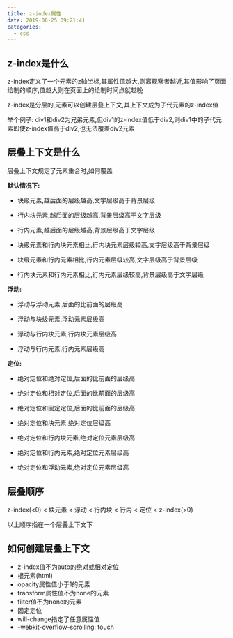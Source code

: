 ```yaml
---
title: z-index属性
date: 2019-06-25 09:21:41
categories: 
  - css
---
```


## z-index是什么

z-index定义了一个元素的z轴坐标,其属性值越大,则离观察者越近,其值影响了页面绘制的顺序,值越大则在页面上的绘制时间点就越晚

z-index是分层的,元素可以创建层叠上下文,其上下文成为子代元素的z-index值

举个例子:
div1和div2为兄弟元素,但div1的z-index值低于div2,则div1中的子代元素即使z-index值高于div2,也无法覆盖div2元素


## 层叠上下文是什么

层叠上下文规定了元素重合时,如何覆盖

**默认情况下:**

* 块级元素,越后面的层级越高,文字层级高于背景层级

* 行内块元素,越后面的层级越高,背景层级高于文字层级

* 行内元素,越后面的层级越高,背景层级高于文字层级

* 块级元素和行内块元素相比,行内块元素层级较高,文字层级高于背景层级

* 块级元素和行内元素相比,行内元素层级较高,文字层级高于背景层级

* 行内块元素和行内元素相比,行内元素层级较高,背景层级高于文字层级

**浮动:**

* 浮动与浮动元素,后面的比前面的层级高

* 浮动与块级元素,浮动元素层级高

* 浮动与行内块元素,行内块元素层级高

* 浮动与行内元素,行内元素层级高

**定位:**

* 绝对定位和绝对定位,后面的比前面的层级高

* 绝对定位和相对定位,后面的比前面的层级高

* 绝对定位和固定定位,后面的比前面的层级高

* 绝对定位和块元素,绝对定位层级高

* 绝对定位和行内块元素,绝对定位元素层级高

* 绝对定位和行内元素,绝对定位元素层级高

* 绝对定位和浮动元素,绝对定位元素层级高

## 层叠顺序

z-index(<0) < 块元素 < 浮动 < 行内块 < 行内 < 定位 < z-index(>0)

以上顺序指在一个层叠上下文下

## 如何创建层叠上下文

* z-index值不为auto的绝对或相对定位
* 根元素(html)
* opacity属性值小于1的元素
* transform属性值不为none的元素
* filter值不为none的元素
* 固定定位
* will-change指定了任意属性值
* -webkit-overflow-scrolling: touch